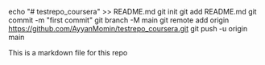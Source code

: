 echo "# testrepo_coursera" >> README.md
git init
git add README.md
git commit -m "first commit"
git branch -M main
git remote add origin https://github.com/AyyanMomin/testrepo_coursera.git
git push -u origin main

This is a markdown file for this repo
